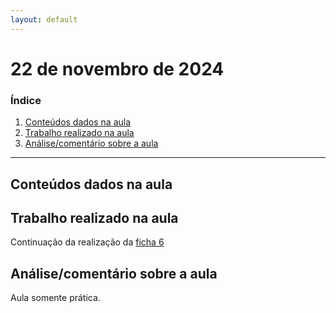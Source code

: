```yaml
---
layout: default
---
```


# 22 de novembro de 2024

<h3><b>Índice</b></h3>

1. [Conteúdos dados na aula](#conteúdos-dados-na-aula)
2. [Trabalho realizado na aula](#trabalho-realizado-na-aula)
3. [Análise/comentário sobre a aula](#análisecomentário-sobre-a-aula)

---

## Conteúdos dados na aula

## Trabalho realizado na aula

Continuação da realização da [ficha 6](../trabalhos/D1_PedroAlmeida_Ficha06.py)

## Análise/comentário sobre a aula

Aula somente prática.
